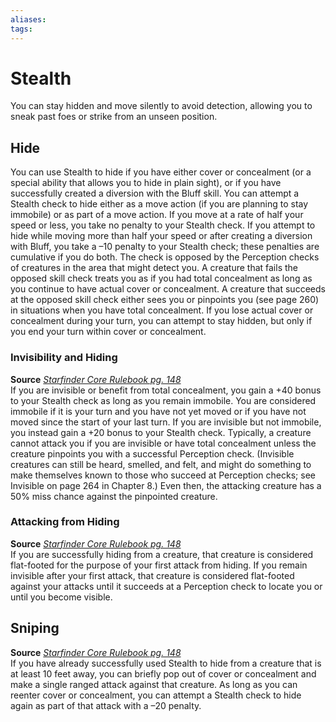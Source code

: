 ```yaml
---
aliases: 
tags: 
---
```


# Stealth

You can stay hidden and move silently to avoid detection, allowing you to sneak past foes or strike from an unseen position.

## Hide

You can use Stealth to hide if you have either cover or concealment (or a special ability that allows you to hide in plain sight), or if you have successfully created a diversion with the Bluff skill. You can attempt a Stealth check to hide either as a move action (if you are planning to stay immobile) or as part of a move action. If you move at a rate of half your speed or less, you take no penalty to your Stealth check. If you attempt to hide while moving more than half your speed or after creating a diversion with Bluff, you take a –10 penalty to your Stealth check; these penalties are cumulative if you do both. The check is opposed by the Perception checks of creatures in the area that might detect you. A creature that fails the opposed skill check treats you as if you had total concealment as long as you continue to have actual cover or concealment. A creature that succeeds at the opposed skill check either sees you or pinpoints you (see page 260) in situations when you have total concealment. If you lose actual cover or concealment during your turn, you can attempt to stay hidden, but only if you end your turn within cover or concealment.

### Invisibility and Hiding

**Source** [_Starfinder Core Rulebook pg. 148_](https://paizo.com/products/btpy9ssr?Starfinder-Core-Rulebook)  
If you are invisible or benefit from total concealment, you gain a +40 bonus to your Stealth check as long as you remain immobile. You are considered immobile if it is your turn and you have not yet moved or if you have not moved since the start of your last turn. If you are invisible but not immobile, you instead gain a +20 bonus to your Stealth check. Typically, a creature cannot attack you if you are invisible or have total concealment unless the creature pinpoints you with a successful Perception check. (Invisible creatures can still be heard, smelled, and felt, and might do something to make themselves known to those who succeed at Perception checks; see Invisible on page 264 in Chapter 8.) Even then, the attacking creature has a 50% miss chance against the pinpointed creature.

### Attacking from Hiding

**Source** [_Starfinder Core Rulebook pg. 148_](https://paizo.com/products/btpy9ssr?Starfinder-Core-Rulebook)  
If you are successfully hiding from a creature, that creature is considered flat-footed for the purpose of your first attack from hiding. If you remain invisible after your first attack, that creature is considered flat-footed against your attacks until it succeeds at a Perception check to locate you or until you become visible.

## Sniping

**Source** [_Starfinder Core Rulebook pg. 148_](https://paizo.com/products/btpy9ssr?Starfinder-Core-Rulebook)  
If you have already successfully used Stealth to hide from a creature that is at least 10 feet away, you can briefly pop out of cover or concealment and make a single ranged attack against that creature. As long as you can reenter cover or concealment, you can attempt a Stealth check to hide again as part of that attack with a –20 penalty.
